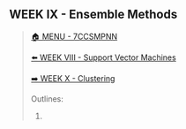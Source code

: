 ## WEEK IX - Ensemble Methods

>[🏠 MENU - 7CCSMPNN](year3/7ccsmpnn.md)
>
>[⬅️ WEEK VIII - Support Vector Machines](year3/7ccsmpnn/w8.md)
>
>[➡️ WEEK X - Clustering](year3/7ccsmpnn/w10.md)
>
>Outlines:
>
>1. 